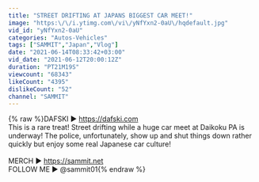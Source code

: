 ```yaml
---
title: "STREET DRIFTING AT JAPANS BIGGEST CAR MEET!"
image: "https:\/\/i.ytimg.com\/vi\/yNfYxn2-0aU\/hqdefault.jpg"
vid_id: "yNfYxn2-0aU"
categories: "Autos-Vehicles"
tags: ["SAMMIT","Japan","Vlog"]
date: "2021-06-14T08:33:42+03:00"
vid_date: "2021-06-12T20:00:12Z"
duration: "PT21M19S"
viewcount: "68343"
likeCount: "4395"
dislikeCount: "52"
channel: "SAMMIT"
---
```

{% raw %}DAFSKI ► <a rel="nofollow" target="blank" href="https://dafski.com">https://dafski.com</a><br />This is a rare treat! Street drifting while a huge car meet at Daikoku PA is underway! The police, unfortunately, show up and shut things down rather quickly but enjoy some real Japanese car culture! <br /><br />MERCH ► <a rel="nofollow" target="blank" href="https://sammit.net">https://sammit.net</a><br />FOLLOW ME ► @sammit01{% endraw %}
